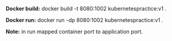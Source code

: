 
**Docker build:**
    docker build -t 8080:1002 kubernetespractice:v1 .

**Docker run:**
    docker run -dp 8080:1002 kubernetespractice:v1 .

**Note:** in run mapped container port to application port.
